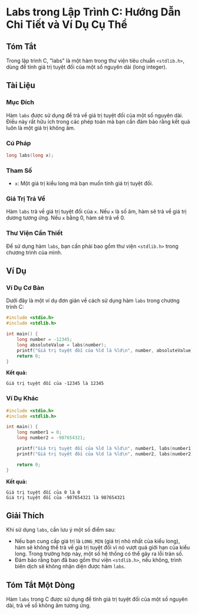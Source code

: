 <!--
Meta Description: # Labs trong Lập Trình C: Hướng Dẫn Chi Tiết và Ví Dụ Cụ Thể ## Tóm Tắt Trong lập trình C, "labs" là một hàm trong thư viện tiêu chuẩn `<stdlib.h>`, d...
Meta Keywords: giá, trị, labs, của, tuyệt
-->

# Labs trong Lập Trình C: Hướng Dẫn Chi Tiết và Ví Dụ Cụ Thể

## Tóm Tắt
Trong lập trình C, "labs" là một hàm trong thư viện tiêu chuẩn `<stdlib.h>`, dùng để tính giá trị tuyệt đối của một số nguyên dài (long integer).

## Tài Liệu
### Mục Đích
Hàm `labs` được sử dụng để trả về giá trị tuyệt đối của một số nguyên dài. Điều này rất hữu ích trong các phép toán mà bạn cần đảm bảo rằng kết quả luôn là một giá trị không âm.

### Cú Pháp
```c
long labs(long x);
```

### Tham Số
- `x`: Một giá trị kiểu long mà bạn muốn tính giá trị tuyệt đối.

### Giá Trị Trả Về
Hàm `labs` trả về giá trị tuyệt đối của `x`. Nếu `x` là số âm, hàm sẽ trả về giá trị dương tương ứng. Nếu `x` bằng 0, hàm sẽ trả về 0.

### Thư Viện Cần Thiết
Để sử dụng hàm `labs`, bạn cần phải bao gồm thư viện `<stdlib.h>` trong chương trình của mình.

## Ví Dụ
### Ví Dụ Cơ Bản
Dưới đây là một ví dụ đơn giản về cách sử dụng hàm `labs` trong chương trình C:

```c
#include <stdio.h>
#include <stdlib.h>

int main() {
    long number = -12345;
    long absoluteValue = labs(number);
    printf("Giá trị tuyệt đối của %ld là %ld\n", number, absoluteValue);
    return 0;
}
```
**Kết quả:**  
```
Giá trị tuyệt đối của -12345 là 12345
```

### Ví Dụ Khác
```c
#include <stdio.h>
#include <stdlib.h>

int main() {
    long number1 = 0;
    long number2 = -987654321;

    printf("Giá trị tuyệt đối của %ld là %ld\n", number1, labs(number1));
    printf("Giá trị tuyệt đối của %ld là %ld\n", number2, labs(number2));

    return 0;
}
```
**Kết quả:**  
```
Giá trị tuyệt đối của 0 là 0
Giá trị tuyệt đối của -987654321 là 987654321
```

## Giải Thích
Khi sử dụng `labs`, cần lưu ý một số điểm sau:
- Nếu bạn cung cấp giá trị là `LONG_MIN` (giá trị nhỏ nhất của kiểu long), hàm sẽ không thể trả về giá trị tuyệt đối vì nó vượt quá giới hạn của kiểu long. Trong trường hợp này, một số hệ thống có thể gây ra lỗi tràn số.
- Đảm bảo rằng bạn đã bao gồm thư viện `<stdlib.h>`, nếu không, trình biên dịch sẽ không nhận diện được hàm `labs`.

## Tóm Tắt Một Dòng
Hàm `labs` trong C được sử dụng để tính giá trị tuyệt đối của một số nguyên dài, trả về số không âm tương ứng.